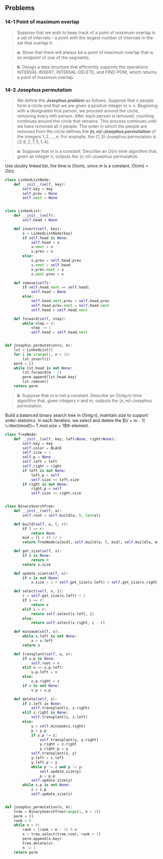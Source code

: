 ## Problems

### 14-1 Point of maximum overlap

> Suppose that we wish to  keep track of a point of maximum overlap in a set of intervals - a point with the largest number of intervals in the set that overlap it.

> __*a*__. Show that there will always be a point of maximum overlap that is an endpoint of one of the segments.

> __*b*__. Design a data structure that efficiently supports the operations INTERVAL-INSERT, INTERVAL-DELETE, and FIND-POM, which returns a point of maximum overlap.

### 14-2 Josephus permutation

> We define the __*Josephus problem*__ as follows. Suppose that $n$ people form a circle and that we are given a positive integer $m \ge n$. Beginning with a designated first person, we proceed around the circle, removing every $m$th person. After each person is removed, counting continues around the circle that remains. This process continues until we have removed all $n$ people. The order in which the people are removed from the circle defines the __*$(n,m)$-Josephus permutation*__ of the integers $1,2, \dots ,n$. For example, the $(7, 3)$-Josephus permutation is $\langle 3, 6, 2, 7, 5, 1, 4 \rangle$.

> __*a*__. Suppose that $m$ is a constant. Describe an $O(n)$-time algorithm that, given an integer $n$, outputs the $(n,m)$-Josephus permutation.

Use doubly linked list, the time is $O(nm)$, since $m$ is a constant, $O(nm)$ = $O(n)$.

```python
class LinkedListNode:
    def __init__(self, key):
        self.key = key
        self.prev = None
        self.next = None


class LinkedList:
    def __init__(self):
        self.head = None

    def insert(self, key):
        x = LinkedListNode(key)
        if self.head is None:
            self.head = x
            x.next = x
            x.prev = x
        else:
            x.prev = self.head.prev
            x.next = self.head
            x.prev.next = x
            x.next.prev = x

    def remove(self):
        if self.head.next == self.head:
            self.head = None
        else:
            self.head.next.prev = self.head.prev
            self.head.prev.next = self.head.next
            self.head = self.head.next

    def forward(self, step):
        while step > 0:
            step -= 1
            self.head = self.head.next


def josephus_permutation(n, m):
    lst = LinkedList()
    for i in xrange(1, n + 1):
        lst.insert(i)
    perm = []
    while lst.head is not None:
        lst.forward(m - 1)
        perm.append(lst.head.key)
        lst.remove()
    return perm
```

> __*b*__. Suppose that $m$ is not a constant. Describe an $O(n \lg n)$-time algorithm that, given integers $n$ and $m$, outputs the $(n,m)$-Josephus permutation.

Build a balanced binary search tree in $O(n \lg n)$, maintain $size$ to support order-statistics. In each iteration, we select and delete the $(r + m - 1) \~\text{mod}\~ T.root.size + 1$th element.

```python
class TreeNode:
    def __init__(self, key, left=None, right=None):
        self.key = key
        self.color = BLACK
        self.size = 1
        self.p = None
        self.left = left
        self.right = right
        if left is not None:
            left.p = self
            self.size += left.size
        if right is not None:
            right.p = self
            self.size += right.size


class BinarySearchTree:
    def __init__(self, a):
        self.root = self.build(a, 0, len(a))

    def build(self, a, l, r):
        if l >= r:
            return None
        mid = (l + r) // 2
        return TreeNode(a[mid], self.build(a, l, mid), self.build(a, mid+1, r))

    def get_size(self, x):
        if x is None:
            return 0
        return x.size

    def update_size(self, x):
        if x is not None:
            x.size = 1 + self.get_size(x.left) + self.get_size(x.right)

    def select(self, x, i):
        r = self.get_size(x.left) + 1
        if i == r:
            return x
        elif i < r:
            return self.select(x.left, i)
        else:
            return self.select(x.right, i - r)

    def minimum(self, x):
        while x.left is not None:
            x = x.left
        return x

    def transplant(self, u, v):
        if u.p is None:
            self.root = v
        elif u == u.p.left:
            u.p.left = v
        else:
            u.p.right = v
        if v is not None:
            v.p = u.p

    def delete(self, z):
        if z.left is None:
            self.transplant(z, z.right)
        elif z.right is None:
            self.transplant(z, z.left)
        else:
            y = self.minimum(z.right)
            p = y.p
            if y.p != z:
                self.transplant(y, y.right)
                y.right = z.right
                y.right.p = y
            self.transplant(z, y)
            y.left = z.left
            y.left.p = y
            while p != z and p != y:
                self.update_size(p)
                p = p.p
            self.update_size(y)
        while z.p is not None:
            z = z.p
            self.update_size(z)


def josephus_permutation(n, m):
    tree = BinarySearchTree(range(1, n + 1))
    perm = []
    rank = 0
    while n > 0:
        rank = (rank + m - 1) % n
        x = tree.select(tree.root, rank + 1)
        perm.append(x.key)
        tree.delete(x)
        n -= 1
    return perm
```
